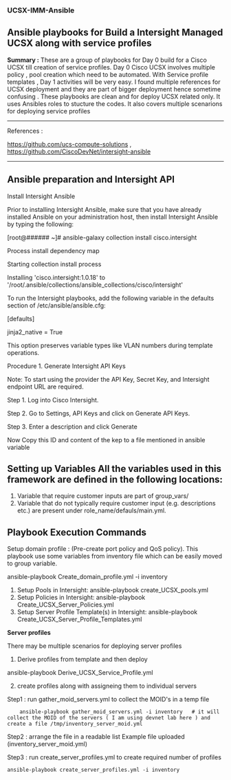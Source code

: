 ### UCSX-IMM-Ansible

Ansible playbooks for Build a Intersight Managed UCSX along with service profiles
-------------



**Summary :** These are a group of playbooks for Day 0 build for a Cisco UCSX till creation of service profiles. Day 0 Cisco UCSX involves multiple policy , pool creation which need to be automated. With Service profile templates , Day 1 activities will be very easy.  I found multiple references for UCSX deployment and they are part of bigger deployment hence sometime confusing . These playbooks are clean and for deploy UCSX related only. It uses Ansibles roles to stucture the codes. It also covers multiple scenarions for deploying service profiles

-----



References :

https://github.com/ucs-compute-solutions
, https://github.com/CiscoDevNet/intersight-ansible

-----------------
## Ansible preparation and Intersight API 

Install Intersight Ansible

Prior to installing Intersight Ansible, make sure that you have already installed Ansible on your administration host, then install Intersight Ansible by typing the following:

[root@###### ~]# ansible-galaxy collection install cisco.intersight

Process install dependency map

Starting collection install process

Installing 'cisco.intersight:1.0.18' to '/root/.ansible/collections/ansible_collections/cisco/intersight'

To run the Intersight playbooks, add the following variable in the defaults section of /etc/ansible/ansible.cfg:

[defaults]

jinja2_native = True

This option preserves variable types like VLAN numbers during template operations.

Procedure 1.      Generate Intersight API Keys

Note:     To start using the provider the API Key, Secret Key, and Intersight endpoint URL are required.

Step 1.     Log into Cisco Intersight.

Step 2.     Go to Settings, API Keys and click on Generate API Keys.

Step 3.     Enter a description and click Generate

Now Copy this ID and content of the kep to a file mentioned in ansible variable


**Setting up Variables All the variables used in this framework are defined in the following locations:**
-----------------



1. Variable that require customer inputs are part of group_vars/ 
2. Variable that do not typically require customer input (e.g. descriptions etc.) are present under role_name/defauls/main.yml.

**Playbook Execution Commands**
-----------------
Setup domain profile : (Pre-create port policy and QoS policy). This playbook use some variables from inventory file which can be easily moved to group variable. 

ansible-playbook Create_domain_profile.yml -i inventory

1. Setup Pools in Intersight: ansible-playbook create_UCSX_pools.yml 
2. Setup Policies in Intersight: ansible-playbook Create_UCSX_Server_Policies.yml 
3. Setup Server Profile Template(s) in Intersight: ansible-playbook Create_UCSX_Server_Profile_Templates.yml



**Server profiles**

There may be multiple scenarios for deploying server profiles 

1) Derive profiles from template and then deploy 

ansible-playbook Derive_UCSX_Service_Profile.yml 

2) create profiles along with assigneing them to individual servers
   
  Step1 :  run  gather_moid_servers.yml to collect the MOID's in a temp file 
  
        ansible-playbook gather_moid_servers.yml -i inventory   # it will collect the MOID of the servers ( I am using devnet lab here ) and create a file /tmp/inventory_server_moid.yml
  
  Step2 : arrange the file in a readable list
       Example file uploaded (inventory_server_moid.yml)
       
  Step3 : run create_server_profiles.yml to create required number of profiles
    
    ansible-playbook create_server_profiles.yml -i inventory
